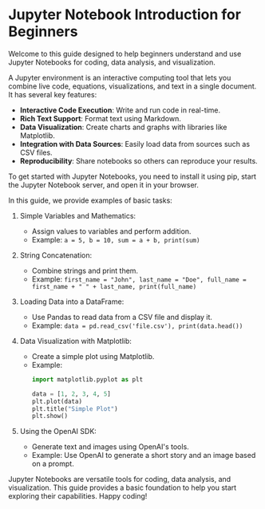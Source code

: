 # Jupyter Notebook Introduction for Beginners

Welcome to this guide designed to help beginners understand and use Jupyter Notebooks for coding, data analysis, and visualization.

A Jupyter environment is an interactive computing tool that lets you combine live code, equations, visualizations, and text in a single document. It has several key features:

- **Interactive Code Execution**: Write and run code in real-time.
- **Rich Text Support**: Format text using Markdown.
- **Data Visualization**: Create charts and graphs with libraries like Matplotlib.
- **Integration with Data Sources**: Easily load data from sources such as CSV files.
- **Reproducibility**: Share notebooks so others can reproduce your results.

To get started with Jupyter Notebooks, you need to install it using pip, start the Jupyter Notebook server, and open it in your browser.

In this guide, we provide examples of basic tasks:

1. Simple Variables and Mathematics:
   - Assign values to variables and perform addition.
   - Example: `a = 5, b = 10, sum = a + b, print(sum)`

2. String Concatenation:
   - Combine strings and print them.
   - Example: `first_name = "John", last_name = "Doe", full_name = first_name + " " + last_name, print(full_name)`

3. Loading Data into a DataFrame:
   - Use Pandas to read data from a CSV file and display it.
   - Example: `data = pd.read_csv('file.csv'), print(data.head())`

4. Data Visualization with Matplotlib:
   - Create a simple plot using Matplotlib.
   - Example:
     ```python
     import matplotlib.pyplot as plt

     data = [1, 2, 3, 4, 5]
     plt.plot(data)
     plt.title("Simple Plot")
     plt.show()
     ```

5. Using the OpenAI SDK:
   - Generate text and images using OpenAI's tools.
   - Example: Use OpenAI to generate a short story and an image based on a prompt.

Jupyter Notebooks are versatile tools for coding, data analysis, and visualization. This guide provides a basic foundation to help you start exploring their capabilities. Happy coding!
